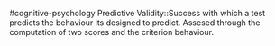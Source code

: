 #cognitive-psychology 
Predictive Validity::Success with which a test predicts the behaviour its designed to predict. Assesed through the computation of two scores and the criterion behaviour.
<!--SR:!2024-04-18,9,250-->